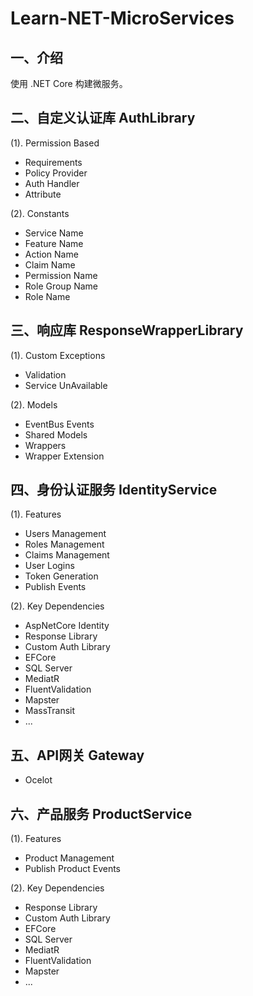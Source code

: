 # Learn-NET-MicroServices

## 一、介绍

使用 .NET Core 构建微服务。

## 二、自定义认证库 AuthLibrary

(1). Permission Based

- Requirements
- Policy Provider
- Auth Handler
- Attribute

(2). Constants

- Service Name
- Feature Name
- Action Name
- Claim Name
- Permission Name
- Role Group Name
- Role Name

## 三、响应库 ResponseWrapperLibrary

(1). Custom Exceptions
- Validation
- Service UnAvailable

(2). Models
- EventBus Events
- Shared Models
- Wrappers
- Wrapper Extension

## 四、身份认证服务 IdentityService

(1). Features

- Users Management
- Roles Management
- Claims Management
- User Logins
- Token Generation
- Publish Events

(2). Key Dependencies

- AspNetCore Identity
- Response Library
- Custom Auth Library
- EFCore
- SQL Server
- MediatR
- FluentValidation
- Mapster
- MassTransit
- ...

## 五、API网关 Gateway

- Ocelot

## 六、产品服务 ProductService

(1). Features

- Product Management
- Publish Product Events

(2). Key Dependencies

- Response Library
- Custom Auth Library
- EFCore
- SQL Server
- MediatR
- FluentValidation
- Mapster
- ...